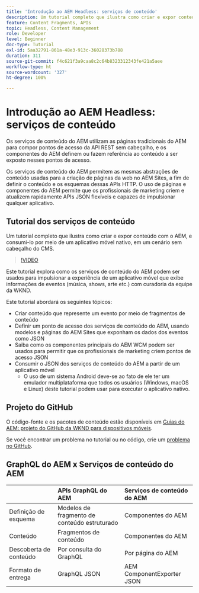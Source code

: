```yaml
---
title: 'Introdução ao AEM Headless: serviços de conteúdo'
description: Um tutorial completo que ilustra como criar e expor conteúdo usando o AEM Headless.
feature: Content Fragments, APIs
topic: Headless, Content Management
role: Developer
level: Beginner
doc-type: Tutorial
exl-id: 5aa32791-861a-48e3-913c-36028373b788
duration: 311
source-git-commit: f4c621f3a9caa8c2c64b8323312343fe421a5aee
workflow-type: ht
source-wordcount: '327'
ht-degree: 100%

---
```


# Introdução ao AEM Headless: serviços de conteúdo

Os serviços de conteúdo do AEM utilizam as páginas tradicionais do AEM para compor pontos de acesso da API REST sem cabeçalho, e os componentes do AEM definem ou fazem referência ao conteúdo a ser exposto nesses pontos de acesso.

Os serviços de conteúdo do AEM permitem as mesmas abstrações de conteúdo usadas para a criação de páginas da web no AEM Sites, a fim de definir o conteúdo e os esquemas dessas APIs HTTP. O uso de páginas e componentes do AEM permite que os profissionais de marketing criem e atualizem rapidamente APIs JSON flexíveis e capazes de impulsionar qualquer aplicativo.

## Tutorial dos serviços de conteúdo

Um tutorial completo que ilustra como criar e expor conteúdo com o AEM, e consumi-lo por meio de um aplicativo móvel nativo, em um cenário sem cabeçalho do CMS.

>[!VIDEO](https://video.tv.adobe.com/v/33074?quality=12&learn=on&captions=por_br)

Este tutorial explora como os serviços de conteúdo do AEM podem ser usados para impulsionar a experiência de um aplicativo móvel que exibe informações de eventos (música, shows, arte etc.) com curadoria da equipe da WKND.

Este tutorial abordará os seguintes tópicos:

* Criar conteúdo que represente um evento por meio de fragmentos de conteúdo
* Definir um ponto de acesso dos serviços de conteúdo do AEM, usando modelos e páginas do AEM Sites que exponham os dados dos eventos como JSON
* Saiba como os componentes principais do AEM WCM podem ser usados para permitir que os profissionais de marketing criem pontos de acesso JSON
* Consumir o JSON dos serviços de conteúdo do AEM a partir de um aplicativo móvel
   * O uso de um sistema Android deve-se ao fato de ele ter um emulador multiplataforma que todos os usuários (Windows, macOS e Linux) deste tutorial podem usar para executar o aplicativo nativo.

## Projeto do GitHub

O código-fonte e os pacotes de conteúdo estão disponíveis em [Guias do AEM: projeto do GitHub da WKND para dispositivos móveis](https://github.com/adobe/aem-guides-wknd-mobile).

Se você encontrar um problema no tutorial ou no código, crie um [problema no GitHub](https://github.com/adobe/aem-guides-wknd-mobile/issues).

## GraphQL do AEM x Serviços de conteúdo do AEM

|                                | APIs GraphQL do AEM | Serviços de conteúdo do AEM |
|--------------------------------|:-----------------|:---------------------|
| Definição de esquema | Modelos de fragmento de conteúdo estruturado | Componentes do AEM |
| Conteúdo | Fragmentos de conteúdo | Componentes do AEM |
| Descoberta de conteúdo | Por consulta do GraphQL | Por página do AEM |
| Formato de entrega | GraphQL JSON | AEM ComponentExporter JSON |
